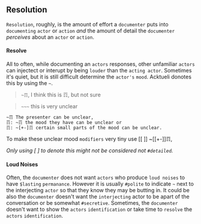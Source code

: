 ## Resolution
`Resolution`, roughly, is the amount of effort a `documenter` puts into `documenting` `actor` or `action` *and* the amount of detail the `documenter` _perceives_ about an `actor` or `action`.

#### Resolve
All to often, while documenting an `actors` responses, other unfamiliar `actors` can injectect or interupt by being `louder` than the `acting actor`.  Sometimes it's quiet, but it is still difficult determine the `actor's` `mood`.  Acktueli donotes this by using the `~`.

> `~☶`, I think this is ☶, but not sure

> `~~~` this is very unclear

```
~☶ The presenter can be unclear, 
☶: ~☶ the mood they have can be unclear or 
☶: ~[+-]☶ certain small parts of the mood can be unclear.  
```

To make these unclear mood `modifiers` very tiny use [[ ]] ~[[+-]]☶, 

*Only using [ ] to denote this might not be considered not `#detailed`.*


#### Loud Noises
Often, the `documenter` does not want `actors` who produce `loud noises` to have `$lasting` `permanance`.  However it is usually `#polite` to indicate `~` next to the interjecting `actor` so that they know they may be butting in.  It could be also the `documenter` doesn't want the `interjecting` actor to be apart of the conversation or be somewhat `#secretive`.  Sometimes, the `documenter` doesn't want to show the `actors` `identification` or take time to `resolve` the `actors` `identification`.  